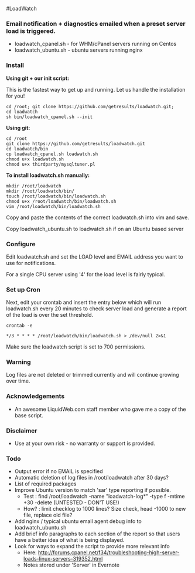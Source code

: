 #LoadWatch 

### Email notification + diagnostics emailed when a preset server load is triggered.  

* loadwatch_cpanel.sh - for WHM/cPanel servers running on Centos
* loadwatch_ubuntu.sh - ubuntu servers running nginx


### Install

**Using git + our init script:**

This is the fastest way to get up and running. Let us handle the installation for you!

```
cd /root; git clone https://github.com/getresults/loadwatch.git;
cd loadwatch
sh bin/loadwatch_cpanel.sh --init
```

**Using git:**

```
cd /root
git clone https://github.com/getresults/loadwatch.git
cd loadwatch/bin
cp loadwatch_cpanel.sh loadwatch.sh
chmod u+x loadwatch.sh
chmod u+x thirdparty/mysqltuner.pl
```

**To install loadwatch.sh manually:** 

```
mkdir /root/loadwatch
mkdir /root/loadwatch/bin/
touch /root/loadwatch/bin/loadwatch.sh
chmod u+x /root/loadwatch/bin/loadwatch.sh
vim /root/loadwatch/bin/loadwatch.sh
```
Copy and paste the contents of the correct loadwatch.sh into vim and save. 

Copy loadwatch_ubuntu.sh to loadwatch.sh if on an Ubuntu based server

### Configure

Edit loadwatch.sh and set the LOAD level and EMAIL address you want to use for notifications.

For a single CPU server using '4' for the load level is fairly typical. 


### Set up Cron

Next, edit your crontab and insert the entry below which will run loadwatch.sh every 20 minutes to check server load and generate a report of the load is over the set threshold.

```
crontab -e  

*/3 * * * * /root/loadwatch/bin/loadwatch.sh > /dev/null 2>&1
```

Make sure the loadwatch script is set to 700 permissions. 

### Warning

Log files are not deleted or trimmed currently and will continue growing over time.  


### Acknowledgements

* An awesome LiquidWeb.com staff member who gave me a copy of the base script.


### Disclaimer

* Use at your own risk - no warranty or support is provided. 

### Todo

* Output error if no EMAIL is specified
* Automatic deletion of log files in /root/loadwatch after 30 days?
* List of required packages
* Improve Ubuntu version to match 'sar' type reporting if possible.
	* Test :  find /root/loadwatch -name "loadwatch-log*" -type f -mtime +30 -delete (UNTESTED - DON'T USE!)
	* How? :  limit checklog to 1000 lines? Size check, head -1000 to new file, replace old file?
* Add nginx / typical ubuntu email agent debug info to loadwatch_ubuntu.sh
* Add brief info paragraphs to each section of the report so that users have a better idea of what is being displayed.
* Look for ways to expand the script to provide more relevant info
	* Here: http://forums.cpanel.net/f34/troubleshooting-high-server-loads-linux-servers-319352.html 
	* Notes stored under 'Server' in Evernote

